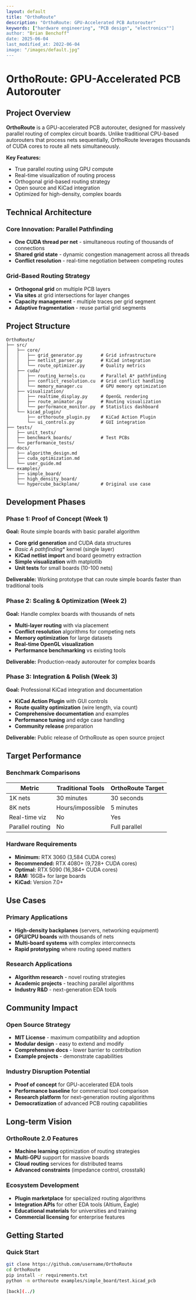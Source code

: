 ```yaml
---
layout: default
title: "OrthoRoute"
description: "OrthoRoute: GPU-Accelerated PCB Autorouter"
keywords: ["hardware engineering", "PCB design", "electronics""]
author: "Brian Benchoff"
date: 2025-06-04
last_modified_at: 2022-06-04
image: "/images/default.jpg"
---
```



# OrthoRoute: GPU-Accelerated PCB Autorouter

## Project Overview

**OrthoRoute** is a GPU-accelerated PCB autorouter, designed for massively parallel routing of complex circuit boards. Unlike traditional CPU-based autorouters that process nets sequentially, OrthoRoute leverages thousands of CUDA cores to route all nets simultaneously.

**Key Features:**
- True parallel routing using GPU compute
- Real-time visualization of routing process
- Orthogonal grid-based routing strategy
- Open source and KiCad integration
- Optimized for high-density, complex boards

## Technical Architecture

### Core Innovation: Parallel Pathfinding
- **One CUDA thread per net** - simultaneous routing of thousands of connections
- **Shared grid state** - dynamic congestion management across all threads
- **Conflict resolution** - real-time negotiation between competing routes

### Grid-Based Routing Strategy
- **Orthogonal grid** on multiple PCB layers
- **Via sites** at grid intersections for layer changes
- **Capacity management** - multiple traces per grid segment
- **Adaptive fragmentation** - reuse partial grid segments

## Project Structure

```plaintext
OrthoRoute/
├── src/
│   ├── core/
│   │   ├── grid_generator.py       # Grid infrastructure
│   │   ├── netlist_parser.py       # KiCad integration
│   │   └── route_optimizer.py      # Quality metrics
│   ├── cuda/
│   │   ├── routing_kernels.cu      # Parallel A* pathfinding
│   │   ├── conflict_resolution.cu  # Grid conflict handling
│   │   └── memory_manager.cu       # GPU memory optimization
│   ├── visualization/
│   │   ├── realtime_display.py     # OpenGL rendering
│   │   ├── route_animator.py       # Routing visualization
│   │   └── performance_monitor.py  # Statistics dashboard
│   └── kicad_plugin/
│       ├── orthoroute_plugin.py    # KiCad Action Plugin
│       └── ui_controls.py          # GUI integration
├── tests/
│   ├── unit_tests/
│   ├── benchmark_boards/           # Test PCBs
│   └── performance_tests/
├── docs/
│   ├── algorithm_design.md
│   ├── cuda_optimization.md
│   └── user_guide.md
└── examples/
    ├── simple_board/
    ├── high_density_board/
    └── hypercube_backplane/        # Original use case
```

## Development Phases

### Phase 1: Proof of Concept (Week 1)
**Goal:** Route simple boards with basic parallel algorithm

- **Core grid generation** and CUDA data structures
- **Basic A* pathfinding** kernel (single layer)
- **KiCad netlist import** and board geometry extraction  
- **Simple visualization** with matplotlib
- **Unit tests** for small boards (10-100 nets)

**Deliverable:** Working prototype that can route simple boards faster than traditional tools

### Phase 2: Scaling & Optimization (Week 2)  
**Goal:** Handle complex boards with thousands of nets

- **Multi-layer routing** with via placement
- **Conflict resolution** algorithms for competing nets
- **Memory optimization** for large datasets
- **Real-time OpenGL visualization** 
- **Performance benchmarking** vs existing tools

**Deliverable:** Production-ready autorouter for complex boards

### Phase 3: Integration & Polish (Week 3)
**Goal:** Professional KiCad integration and documentation

- **KiCad Action Plugin** with GUI controls
- **Route quality optimization** (wire length, via count)
- **Comprehensive documentation** and examples
- **Performance tuning** and edge case handling
- **Community release** preparation

**Deliverable:** Public release of OrthoRoute as open source project

## Target Performance

### Benchmark Comparisons
| Metric | Traditional Tools | OrthoRoute Target |
|--------|------------------|-------------------|
| 1K nets | 30 minutes | 30 seconds |
| 8K nets | Hours/impossible | 5 minutes |
| Real-time viz | No | Yes |
| Parallel routing | No | Full parallel |

### Hardware Requirements
- **Minimum:** RTX 3060 (3,584 CUDA cores)
- **Recommended:** RTX 4080+ (9,728+ CUDA cores)  
- **Optimal:** RTX 5090 (16,384+ CUDA cores)
- **RAM:** 16GB+ for large boards
- **KiCad:** Version 7.0+

## Use Cases

### Primary Applications
- **High-density backplanes** (servers, networking equipment)
- **GPU/CPU boards** with thousands of nets
- **Multi-board systems** with complex interconnects
- **Rapid prototyping** where routing speed matters

### Research Applications  
- **Algorithm research** - novel routing strategies
- **Academic projects** - teaching parallel algorithms
- **Industry R&D** - next-generation EDA tools

## Community Impact

### Open Source Strategy
- **MIT License** - maximum compatibility and adoption
- **Modular design** - easy to extend and modify
- **Comprehensive docs** - lower barrier to contribution
- **Example projects** - demonstrate capabilities

### Industry Disruption Potential
- **Proof of concept** for GPU-accelerated EDA tools
- **Performance baseline** for commercial tool comparison  
- **Research platform** for next-generation routing algorithms
- **Democratization** of advanced PCB routing capabilities

## Long-term Vision

### OrthoRoute 2.0 Features
- **Machine learning** optimization of routing strategies
- **Multi-GPU** support for massive boards
- **Cloud routing** services for distributed teams
- **Advanced constraints** (impedance control, crosstalk)

### Ecosystem Development
- **Plugin marketplace** for specialized routing algorithms
- **Integration APIs** for other EDA tools (Altium, Eagle)
- **Educational materials** for universities and training
- **Commercial licensing** for enterprise features

## Getting Started

### Quick Start
```bash
git clone https://github.com/username/OrthoRoute
cd OrthoRoute
pip install -r requirements.txt
python -m orthoroute examples/simple_board/test.kicad_pcb

[back](../)
